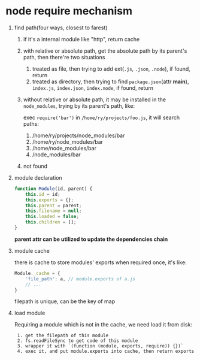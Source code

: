 # node require mechanism

1.  find path(four ways, closest to farest)
    1. if it's a internal module like "http", return cache
    2. with relative or absolute path, get the absolute path by its parent's path, then there're two situations
        1. treated as file, then trying to add ext(`.js`, `.json`, `.node`), if found, return
        2. treated as directory, then trying to find `package.json`(attr **main**), `index.js`, `index.json`, `index.node`, if found, return
    3. without relative or absolute path, it may be installed in the `node_modules`, trying by its parent's path, like:

        exec `require('bar')` in `/home/ry/projects/foo.js`, it will search paths:
            
        1. /home/ry/projects/node_modules/bar
        2. /home/ry/node_modules/bar
        3. /home/node_modules/bar
        4. /node_modules/bar
    4. not found
2.  module declaration

    ```js
    function Module(id, parent) {
        this.id = id;
        this.exports = {};
        this.parent = parent;
        this.filename = null;
        this.loaded = false;
        this.children = [];
    }
    ```

    **parent attr can be utilized to update the dependencies chain**
3. module cache
    
    there is cache to store modules' exports when required once, it's like:

    ```js
    Module._cache = {
        'file_path': a, // module.exports of a.js
        // ...
    }
    ```
    
    filepath is unique, can be the key of map

4. load module

    Requiring a module which is not in the cache, we need load it from disk:
        
        1. get the filepath of this module
        2. fs.readFileSync to get code of this module
        3. wrapper it with `(function (module, exports, require)) {})`
        4. exec it, and put module.exports into cache, then return exports